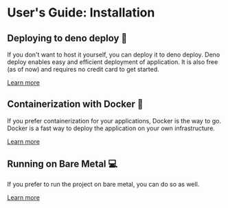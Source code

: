 # User's Guide: Installation

## Deploying to deno deploy 🚀

If you don't want to host it yourself, you can deploy it to deno deploy.
Deno deploy enables easy and efficient deployment of application.
It is also free (as of now) and requires no credit card to get started.

[Learn more](install/deploy.md)

## Containerization with Docker 🐳

If you prefer containerization for your applications, Docker is the way to go.
Docker is a fast way to deploy the application on your own infrastructure.

[Learn more](install/selfhosted.md)

## Running on Bare Metal 💻

If you prefer to run the project on bare metal, you can do so as well.

[Learn more](install/baremetal.md)
